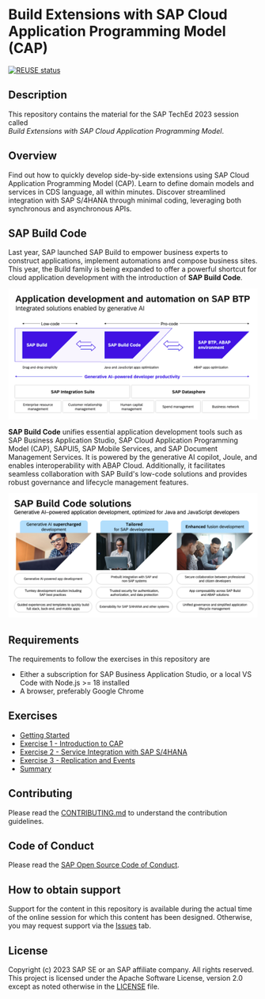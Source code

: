# Build Extensions with SAP Cloud Application Programming Model (CAP)

[![REUSE status](https://api.reuse.software/badge/github.com/SAP-samples/teched2023-AD264)](https://api.reuse.software/info/github.com/SAP-samples/teched2023-AD264)


## Description

This repository contains the material for the SAP TechEd 2023 session called<br>
_Build Extensions with SAP Cloud Application Programming Model_.

## Overview

Find out how to quickly develop side-by-side extensions using SAP Cloud Application Programming Model (CAP). Learn to define domain models and services in CDS language, all within minutes. Discover streamlined integration with SAP S/4HANA through minimal coding, leveraging both synchronous and asynchronous APIs.

## SAP Build Code
Last year, SAP launched SAP Build to empower business experts to construct applications, implement automations and compose business sites. This year, the Build family is being expanded to offer a powerful shortcut for cloud application development with the introduction of **SAP Build Code**.

![](assets/img-build-code-architecture.png)

**SAP Build Code** unifies essential application development tools such as SAP Business Application Studio, SAP Cloud Application Programming Model (CAP), SAPUI5, SAP Mobile Services, and SAP Document Management Services. It is powered by the generative AI copilot, Joule, and enables interoperability with ABAP Cloud. Additionally, it facilitates seamless collaboration with SAP Build's low-code solutions and provides robust governance and lifecycle management features.

![](assets/img-build-code-benefits.png)

## Requirements

The requirements to follow the exercises in this repository are

- Either a subscription for SAP Business Application Studio, or a local VS Code with Node.js >= 18 installed
- A browser, preferably Google Chrome


## Exercises

- [Getting Started](exercises/ex0/)
- [Exercise 1 - Introduction to CAP](exercises/ex1/)
- [Exercise 2 - Service Integration with SAP S/4HANA](exercises/ex2/)
- [Exercise 3 - Replication and Events](exercises/ex3/)
- [Summary](exercises/summary/)


## Contributing

Please read the [CONTRIBUTING.md](./CONTRIBUTING.md) to understand the contribution guidelines.

## Code of Conduct

Please read the [SAP Open Source Code of Conduct](https://github.com/SAP-samples/.github/blob/main/CODE_OF_CONDUCT.md).

## How to obtain support

Support for the content in this repository is available during the actual time of the online session for which this content has been designed. Otherwise, you may request support via the [Issues](../../issues) tab.

## License
Copyright (c) 2023 SAP SE or an SAP affiliate company. All rights reserved. This project is licensed under the Apache Software License, version 2.0 except as noted otherwise in the [LICENSE](LICENSES/Apache-2.0.txt) file.

